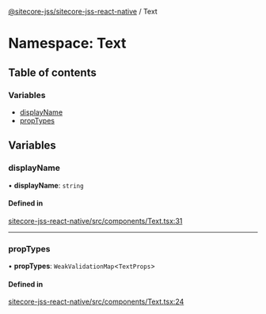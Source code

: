 [@sitecore-jss/sitecore-jss-react-native](../README.md) / Text

# Namespace: Text

## Table of contents

### Variables

- [displayName](Text.md#displayname)
- [propTypes](Text.md#proptypes)

## Variables

### displayName

• **displayName**: `string`

#### Defined in

[sitecore-jss-react-native/src/components/Text.tsx:31](https://github.com/Sitecore/jss/blob/9b326c301/packages/sitecore-jss-react-native/src/components/Text.tsx#L31)

___

### propTypes

• **propTypes**: `WeakValidationMap`\<`TextProps`\>

#### Defined in

[sitecore-jss-react-native/src/components/Text.tsx:24](https://github.com/Sitecore/jss/blob/9b326c301/packages/sitecore-jss-react-native/src/components/Text.tsx#L24)
